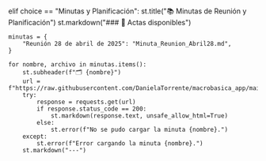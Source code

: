 elif choice == "Minutas y Planificación":
    st.title("📚 Minutas de Reunión y Planificación")
    st.markdown("### 📝 Actas disponibles")

    minutas = {
        "Reunión 28 de abril de 2025": "Minuta_Reunion_Abril28.md",
    }

    for nombre, archivo in minutas.items():
        st.subheader(f"🗂 {nombre}")
        url = f"https://raw.githubusercontent.com/DanielaTorrente/macrobasica_app/main/minutas/{archivo}"
        try:
            response = requests.get(url)
            if response.status_code == 200:
                st.markdown(response.text, unsafe_allow_html=True)
            else:
                st.error(f"No se pudo cargar la minuta {nombre}.")
        except:
            st.error(f"Error cargando la minuta {nombre}.")
        st.markdown("---")
